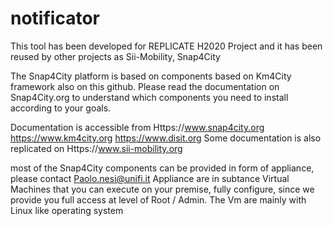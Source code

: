# notificator

This tool has been developed for REPLICATE H2020 Project and it has been reused by other projects as Sii-Mobility, Snap4City

The Snap4City platform is based on components based on Km4City framework also on this github. 
Please read the documentation on Snap4City.org to understand which components you need to install 
according to your goals.

Documentation is accessible from Https://www.snap4city.org https://www.km4city.org 
https://www.disit.org Some documentation is also replicated on Https://www.sii-mobility.org

most of the Snap4City components can be provided in form of appliance, please contact Paolo.nesi@unifi.it 
Appliance are in subtance Virtual Machines that you can execute on your premise, fully configure, 
since we provide you full access at level of Root / Admin. The Vm are mainly with Linux like operating system
